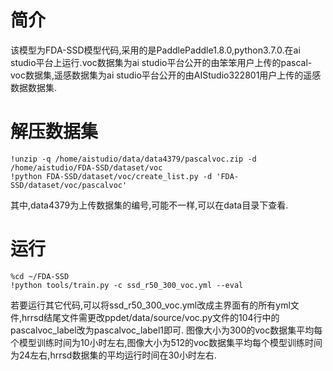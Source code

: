 # 简介

该模型为FDA-SSD模型代码,采用的是PaddlePaddle1.8.0,python3.7.0.在ai studio平台上运行.voc数据集为ai studio平台公开的由笨笨用户上传的pascal-voc数据集,遥感数据集为ai studio平台公开的由AIStudio322801用户上传的遥感数据数据集.

# 解压数据集
```Shell
!unzip -q /home/aistudio/data/data4379/pascalvoc.zip -d /home/aistudio/FDA-SSD/dataset/voc
!python FDA-SSD/dataset/voc/create_list.py -d 'FDA-SSD/dataset/voc/pascalvoc'
```
其中,data4379为上传数据集的编号,可能不一样,可以在data目录下查看.

# 运行
```Shell
%cd ~/FDA-SSD
!python tools/train.py -c ssd_r50_300_voc.yml --eval
```
若要运行其它代码,可以将ssd_r50_300_voc.yml改成主界面有的所有yml文件,hrrsd结尾文件需更改ppdet/data/source/voc.py文件的104行中的pascalvoc_label改为pascalvoc_label1即可.
图像大小为300的voc数据集平均每个模型训练时间为10小时左右,图像大小为512的voc数据集平均每个模型训练时间为24左右,hrrsd数据集的平均运行时间在30小时左右.
